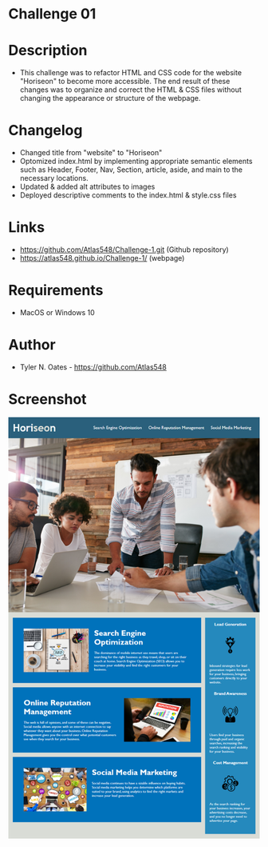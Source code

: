 # Challenge 01

# Description

* This challenge was to refactor HTML and CSS code for the website "Horiseon" to become more accessible. The end result of these changes was to organize and correct the HTML & CSS files without changing the appearance or structure of the webpage.

# Changelog

* Changed title from "website" to "Horiseon"
* Optomized index.html by implementing appropriate semantic elements such as Header, Footer, Nav, Section, article, aside, and main to the necessary locations.
* Updated & added alt attributes to images
* Deployed descriptive comments to  the index.html & style.css files
  

# Links

* https://github.com/Atlas548/Challenge-1.git (Github repository)
* https://atlas548.github.io/Challenge-1/ (webpage)

# Requirements
* MacOS or Windows 10

# Author
* Tyler N. Oates - https://github.com/Atlas548

# Screenshot

![Screenshot](/Assets/images/01-html-css-git-homework-demo.png "Horiseon")

